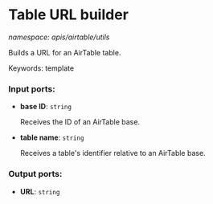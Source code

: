 # Table URL builder

_namespace: apis/airtable/utils_

Builds a URL for an AirTable table.

Keywords: template

### Input ports:

* __base ID__: ` string `

    Receives the ID of an AirTable base.


* __table name__: ` string `

    Receives a table's identifier relative to an AirTable base.

### Output ports:

* __URL__: ` string `

